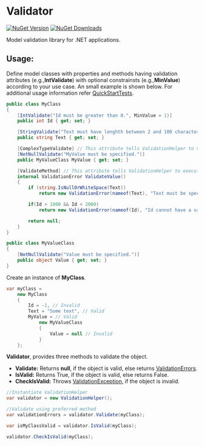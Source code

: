 # Validator

[![NuGet Version](http://img.shields.io/nuget/v/Agero.Core.Validator.svg?style=flat)](https://www.nuget.org/packages/Agero.Core.Validator/) 
[![NuGet Downloads](http://img.shields.io/nuget/dt/Agero.Core.Validator.svg?style=flat)](https://www.nuget.org/packages/Agero.Core.Validator/)

Model validation library for .NET applications.

## Usage:

Define model classes with properties and methods having validation attributes (e.g.,**IntValidate**) with optional constrainsts (e.g.,**MinValue**) according to your use case. An small example is shown below. For additional usage information refer [QuickStartTests](./Agero.Core.Validator.Tests/QuickStartTests.cs).

```csharp
public class MyClass
{
    [IntValidate("Id must be greater than 0.", MinValue = 1)]
    public int Id { get; set; }

    [StringValidate("Text must have lenghth between 2 and 100 characters.", MinLength = 2, MaxLength = 100)]
    public string Text { get; set; }

    [ComplexTypeValidate] // This attribute tells ValidationHelper to validate MyValueClass object
    [NotNullValidate("MyValue must be specified.")]
    public MyValueClass MyValue { get; set; }

    [ValidateMethod] // This attribute tells ValidationHelper to execute this method as part of model validation
    internal ValidationError ValidateValue()
    {
        if (string.IsNullOrWhiteSpace(Text))
            return new ValidationError(nameof(Text), "Text must be specified.");

        if(Id > 1000 && Id < 2000)
            return new ValidationError(nameof(Id), "Id cannot have a value between 1000 and 2000.");

        return null;
    }
}

public class MyValueClass
{
    [NotNullValidate("Value must be specified.")]
    public object Value { get; set; }
}
```

Create an instance of **MyClass**.
```csharp
var myClass =
    new MyClass
    {
        Id = -1, // Invalid
        Text = "Some text", // Valid
        MyValue = // Valid
            new MyValueClass
            {
                Value = null // Invalid
            }
    };
```

**Validator**, provides three methods to validate the object. 

* **Validate:** Returns **null**, if the object is valid, else returns [ValidationErrors](./Agero.Core.Validator/ValidationErrors.cs).
* **IsValid:** Returns True, if the object is valid, else returns False.
* **CheckIsValid:** Throws [ValidationException](./Agero.Core.Validator/ValidationException.cs), if the object is invalid.

```csharp
//Instantiate ValidationHelper
var validator = new ValidationHelper();

//Validate using preferred method
var validationErrors = validator.Validate(myClass);

var isMyClassValid = validator.IsValid(myClass);

validator.CheckIsValid(myClass);
```